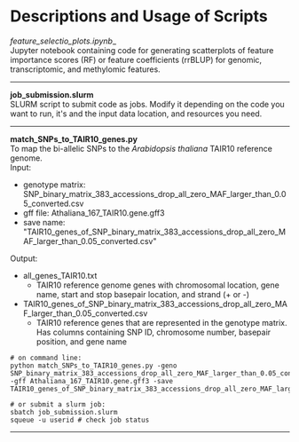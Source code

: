 # Descriptions and Usage of Scripts
__feature_selectio_plots_.ipynb__<br />
Jupyter notebook containing code for generating scatterplots of feature importance scores (RF) or feature coefficients (rrBLUP) for genomic, transcriptomic, and methylomic features.
***
__job_submission.slurm__<br />
SLURM script to submit code as jobs. Modify it depending on the code you want to run, it's and the input data location, and resources you need.
***
__match_SNPs_to_TAIR10_genes.py__<br />
To map the bi-allelic SNPs to the *Arabidopsis thaliana* TAIR10 reference genome.<br />
Input:
- genotype matrix: SNP_binary_matrix_383_accessions_drop_all_zero_MAF_larger_than_0.05_converted.csv 
- gff file: Athaliana_167_TAIR10.gene.gff3
- save name: "TAIR10_genes_of_SNP_binary_matrix_383_accessions_drop_all_zero_MAF_larger_than_0.05_converted.csv"

Output:
- all_genes_TAIR10.txt
    - TAIR10 reference genome genes with chromosomal location, gene name, start and stop basepair location, and strand (+ or -)
- TAIR10_genes_of_SNP_binary_matrix_383_accessions_drop_all_zero_MAF_larger_than_0.05_converted.csv
    - TAIR10 reference genes that are represented in the genotype matrix. Has columns containing SNP ID, chromosome number, basepair position, and gene name
```
# on command line:
python match_SNPs_to_TAIR10_genes.py -geno SNP_binary_matrix_383_accessions_drop_all_zero_MAF_larger_than_0.05_converted.csv -gff Athaliana_167_TAIR10.gene.gff3 -save TAIR10_genes_of_SNP_binary_matrix_383_accessions_drop_all_zero_MAF_larger_than_0.05_converted.csv 

# or submit a slurm job:
sbatch job_submission.slurm
squeue -u userid # check job status
```
***